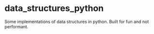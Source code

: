 # data_structures_python
Some implementations of data structures in python.  Built for fun and not performant.
